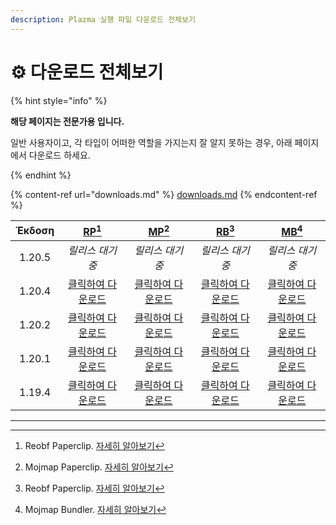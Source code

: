 ```yaml
---
description: Plazma 실행 파일 다운로드 전체보기
---
```


# ⚙️ 다운로드 전체보기

{% hint style="info" %}

**해당 페이지는 전문가용 입니다.**

일반 사용자이고, 각 타입이 어떠한 역할을 가지는지 잘 알지 못하는 경우,
아래 페이지에서 다운로드 하세요.

{% endhint %}

{% content-ref url="downloads.md" %}
[downloads.md](downloads.md)
{% endcontent-ref %}

| Έκδοση |                                                      [RP](#user-content-fn-1)[^1]                                                     |                                                      [MP](#user-content-fn-2)[^2]                                                      |                                                     [RB](#user-content-fn-3)[^3]                                                    |                                                     [MB](#user-content-fn-4)[^4]                                                     |
| :----: | :-----------------------------------------------------------------------------------------------------------------------------------: | :------------------------------------------------------------------------------------------------------------------------------------: | :---------------------------------------------------------------------------------------------------------------------------------: | :----------------------------------------------------------------------------------------------------------------------------------: |
| 1.20.5 |                                                               _릴리스 대기중_                                                               |                                                                _릴리스 대기중_                                                               |                                                              _릴리스 대기중_                                                              |                                                               _릴리스 대기중_                                                              |
| 1.20.4 | [클릭하여 다운로드](https://github.com/PlazmaMC/Plazma/releases/download/build/1.19.4/latest/plazma-paperclip-1.20.4-R0.1-SNAPSHOT-reobf.jar) | [클릭하여 다운로드](https://github.com/PlazmaMC/Plazma/releases/download/build/1.19.4/latest/plazma-paperclip-1.20.4-R0.1-SNAPSHOT-mojmap.jar) | [클릭하여 다운로드](https://github.com/PlazmaMC/Plazma/releases/download/build/1.19.4/latest/plazma-bundler-1.20.4-R0.1-SNAPSHOT-reobf.jar) | [클릭하여 다운로드](https://github.com/PlazmaMC/Plazma/releases/download/build/1.19.4/latest/plazma-bundler-1.20.4-R0.1-SNAPSHOT-mojmap.jar) |
| 1.20.2 | [클릭하여 다운로드](https://github.com/PlazmaMC/Plazma/releases/download/build/1.19.4/latest/plazma-paperclip-1.20.2-R0.1-SNAPSHOT-reobf.jar) | [클릭하여 다운로드](https://github.com/PlazmaMC/Plazma/releases/download/build/1.19.4/latest/plazma-paperclip-1.20.2-R0.1-SNAPSHOT-mojmap.jar) | [클릭하여 다운로드](https://github.com/PlazmaMC/Plazma/releases/download/build/1.19.4/latest/plazma-bundler-1.20.2-R0.1-SNAPSHOT-reobf.jar) | [클릭하여 다운로드](https://github.com/PlazmaMC/Plazma/releases/download/build/1.19.4/latest/plazma-bundler-1.20.2-R0.1-SNAPSHOT-mojmap.jar) |
| 1.20.1 | [클릭하여 다운로드](https://github.com/PlazmaMC/Plazma/releases/download/build/1.19.4/latest/plazma-paperclip-1.20.1-R0.1-SNAPSHOT-reobf.jar) | [클릭하여 다운로드](https://github.com/PlazmaMC/Plazma/releases/download/build/1.19.4/latest/plazma-paperclip-1.20.1-R0.1-SNAPSHOT-mojmap.jar) | [클릭하여 다운로드](https://github.com/PlazmaMC/Plazma/releases/download/build/1.19.4/latest/plazma-bundler-1.20.1-R0.1-SNAPSHOT-reobf.jar) | [클릭하여 다운로드](https://github.com/PlazmaMC/Plazma/releases/download/build/1.19.4/latest/plazma-bundler-1.20.1-R0.1-SNAPSHOT-mojmap.jar) |
| 1.19.4 | [클릭하여 다운로드](https://github.com/PlazmaMC/Plazma/releases/download/build/1.19.4/latest/plazma-paperclip-1.19.4-R0.1-SNAPSHOT-reobf.jar) | [클릭하여 다운로드](https://github.com/PlazmaMC/Plazma/releases/download/build/1.19.4/latest/plazma-paperclip-1.19.4-R0.1-SNAPSHOT-mojmap.jar) | [클릭하여 다운로드](https://github.com/PlazmaMC/Plazma/releases/download/build/1.19.4/latest/plazma-bundler-1.19.4-R0.1-SNAPSHOT-reobf.jar) | [클릭하여 다운로드](https://github.com/PlazmaMC/Plazma/releases/download/build/1.19.4/latest/plazma-bundler-1.19.4-R0.1-SNAPSHOT-mojmap.jar) |

***

[^1]: Reobf Paperclip. [자세히 알아보기](/about/administration/getting-started#id-2)

[^2]: Mojmap Paperclip. [자세히 알아보기](/about/administration/getting-started#id-2)

[^3]: Reobf Paperclip. [자세히 알아보기](/about/administration/getting-started#id-2)

[^4]: Mojmap Bundler. [자세히 알아보기](/about/administration/getting-started#id-2)
